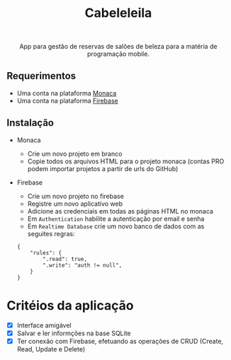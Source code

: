 <div align="center">
   <h1>Cabeleleila</h1>
   </br>
   <p>App para gestão de reservas de salões de beleza para a matéria de programação mobile.</p>
</div>

## Requerimentos
- Uma conta na plataforma [Monaca](https://monaca.io/)
- Uma conta na plataforma [Firebase](http://firebase.com/)

## Instalação
- Monaca
    - Crie um novo projeto em branco
    - Copie todos os arquivos HTML para o projeto monaca (contas PRO podem importar projetos a partir de urls do GitHub)

- Firebase
    - Crie um novo projeto no firebase
    - Registre um novo aplicativo web
    - Adicione as credenciais em todas as páginas HTML no monaca
    - Em `Authentication` habilite a autenticação por email e senha
    - Em `Realtime Database` crie um novo banco de dados com as seguites regras:
    ```
    {  
        "rules": {  
            ".read": true,
            ".write": "auth != null",
        }
    }   
    ```

# Critéios da aplicação

- [x] Interface amigável
- [x] Salvar e ler informções na base SQLite
- [x] Ter conexão com Firebase, efetuando as operações de CRUD (Create,
Read, Update e Delete)